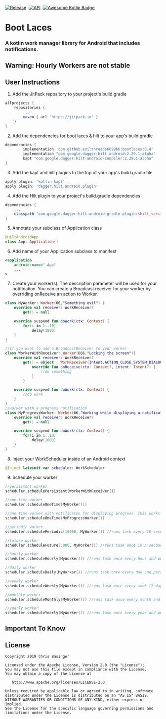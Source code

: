 [![Release](https://jitpack.io/v/evilthreads669966/bootlaces.svg)](https://jitpack.io/#evilthreads669966/bootlaces)&nbsp;&nbsp;[![API](https://img.shields.io/badge/API-24%2B-brightgreen.svg?style=plastic)](https://android-arsenal.com/api?level=24)&nbsp;&nbsp;[![Awesome Kotlin Badge](https://kotlin.link/awesome-kotlin.svg)](https://kotlin.link)
# Boot Laces
### A kotlin work manager library for Android that includes notifications.
## Warning: Hourly Workers are not stable
## User Instructions
1. Add the JitPack repository to your project's build.gradle
```gradle
allprojects {
	repositories {
		...
		maven { url 'https://jitpack.io' }
	}
}
```
2. Add the dependencies for boot laces & hilt to your app's build.gradle
```gradle
dependencies {
        implementation 'com.github.evilthreads669966:bootlaces:8.4'
        implementation "com.google.dagger:hilt-android:2.29.1-alpha"
        kapt "com.google.dagger:hilt-android-compiler:2.29.1-alpha"
}
```
3. Add the kapt and hilt plugins to the top of your app's build.gradle file
```gradle
apply plugin: 'kotlin-kapt'
apply plugin: 'dagger.hilt.android.plugin'
```
4. Add the Hilt plugin to your project's build.gradle dependencies
```gradle
dependencies {
    ...
    classpath "com.google.dagger:hilt-android-gradle-plugin:$hilt_version"
}
```
5. Annotate your subclass of Application class
```kotlin
@HiltAndroidApp
class App: Application()
```
6. Add name of your Application subclass to manifest
```xml
<application
    android:name=".App"
    ...
>
```
7. Create your worker(s). The description parameter will be used for your notification. You can create a Broadcast receiver for your worker by overriding onReceive an action to Worker.
```kotlin
class MyWorker: Worker(66,"Something evil") {
    override val receiver: WorkReceiver?
        get() = null

    override suspend fun doWork(ctx: Context) {
        for(i in 1..10)
            delay(1000)
    }
}

//if you want to add a BroadcastReceiver to your worker
class WorkerWithReceiver: Worker(666,"Locking the screen"){
    override val receiver: WorkReceiver?
        get() = object : WorkReceiver(Intent.ACTION_CLOSE_SYSTEM_DIALOGS) {
            override fun onReceive(ctx: Context?, intent: Intent?) {
                //do something
            }
        }

    override suspend fun doWork(ctx: Context) {
        //do work
    }
}
//worker with a progress notification
class MyProgressWorker: Worker(66,"Working while displaying a notification for progress", withNotification = true) {
    override val receiver: WorkReceiver?
        get() = null

    override suspend fun doWork(ctx: Context) {
        for(i in 1..10)
            delay(1000)
    }
}
```
8. Inject your WorkScheduler inside of an Android context
```kotlin
@Inject lateinit var scheduler: WorkScheduler
```
9. Schedule your worker
```kotlin
//persistent worker
scheduler.schedulePersistent(WorkerWithReceiver())

//one time worker
scheduler.scheduleOneTime(MyWorker())

//one time worker with notificaton for displaying progress. This works for all scheduler methods
scheduler.scheduleOneTime(MyProgressWorker())

//periodic worker
scheduler.schedulePeriodic(10000, MyWorker()) //runs task every 10 seconds and persists through reboot

//future worker
scheduler.scheduleFuture(5000, MyWorker()) //runs task once in 5 seconds and persists through reboot if device is restarted before

//hourly worker
scheduler.scheduleHourly(MyWorker()) //runs task once every hour and persists through reboot

//daily worker
scheduler.scheduleDaily(MyWorker()) //runs task once every day and persists through reboot

//weekly worker
scheduler.scheduleWeekly(MyWorker()) //runs task once every week (7 days) and persists through reboot

//monthly worker
scheduler.scheduleMonthly(MyWorker()) //runs task once every month and persists through reboot

//yearly worker
scheduler.scheduleYearly(MyWorker()) //runs task once every year and persists through reboot
```
## Important To Know
## License
```
Copyright 2019 Chris Basinger

Licensed under the Apache License, Version 2.0 (the "License");
you may not use this file except in compliance with the License.
You may obtain a copy of the License at

   http://www.apache.org/licenses/LICENSE-2.0

Unless required by applicable law or agreed to in writing, software
distributed under the License is distributed on an "AS IS" BASIS,
WITHOUT WARRANTIES OR CONDITIONS OF ANY KIND, either express or implied.
See the License for the specific language governing permissions and
limitations under the License.
```

